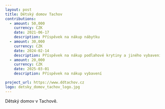 ```yaml
---
layout: post
title: Dětský domov Tachov
contributions:
  - amount: 50,000
    currency: CZK
    date: 2021-06-17
    description: Příspěvek na nákup nábytku
  - amount: 30,000
    currency: CZK
    date: 2024-02-14
    description: Příspěvek na nákup podlahové krytiny a jiného vybavení
  - amount: 20,000
    currency: CZK
    date: 2025-03-01
    description: Příspěvek na nákup vybavení

project_url: https://www.ddtachov.cz
logo: detsky_domov_tachov_logo.jpg
---
```


Dětský domov v Tachově.
